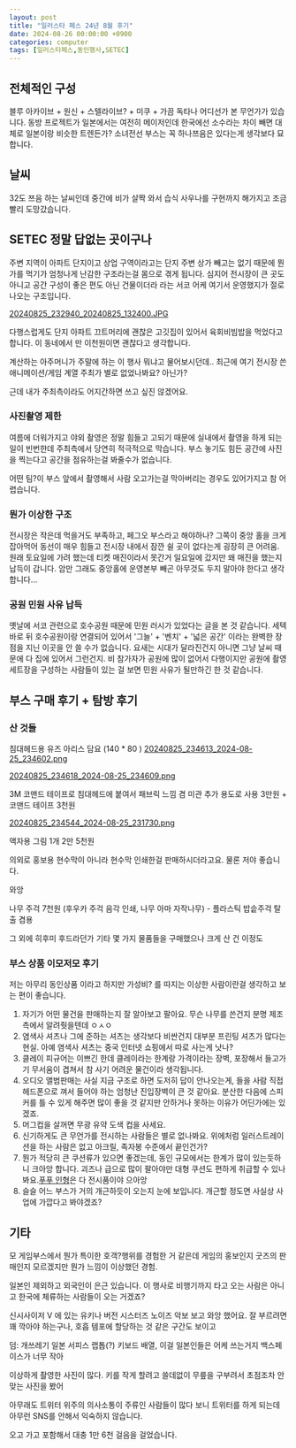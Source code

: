 ```yaml
---
layout: post
title: "일러스타 페스 24년 8월 후기"
date: 2024-08-26 00:00:00 +0900
categories: computer
tags: [일러스타페스,동인행사,SETEC]
---
```

## 전체적인 구성

블루 아카이브 + 원신 + 스텔라이브? + 미쿠 + 가끔 독타나 어디선가 본 무언가가 있습니다.
동방 프로젝트가 일본에서는 여전히 메이저인데 한국에선 소수라는 차이 빼면 대체로 일본이랑 비슷한 트렌든가?
소녀전선 부스는 꼭 하나쯔음은 있다는게 생각보다 묘합니다.

## 날씨

32도 쯔음 하는 날씨인데 중간에 비가 살짝 와서 습식 사우나를 구현까지 해가지고 조금 빨리 도망갔습니다.

## SETEC 정말 답없는 곳이구나

주변 지역이 아파트 단지이고 상업 구역이라고는 단지 주변 상가 빼고는 없기 때문에 뭔가를 먹기가 엄청나게 난감한 구조라는걸 몸으로 겪게 됩니다. 심지어 전시장이 큰 곳도 아니고 공간 구성이 좋은 편도 아닌 건물이더라 라는 서코 어케 여기서 운영했지가 절로 나오는 구조입니다.

[20240825_232940_20240825_132400.JPG](/assets/20240825_232940_20240825_132400.JPG)

다행스럽게도 단지 아파트 끄트머리에 괜찮은 고깃집이 있어서 육회비빔밥을 먹었다고 합니다. 이 동네에서 만 이천원이면 괜찮다고 생각합니다.

계산하는 아주머니가 주말에 하는 이 행사 뭐냐고 물어보시던데.. 최근에 여기 전시장 쓴 애니메이션/게임 계열 주최가 별로 없었나봐요? 아닌가?

근데 내가 주최측이라도 어지간하면 쓰고 싶진 않겠어요.

### 사진촬영 제한

여름에 더워가지고 야외 촬영은 정말 힘들고 고되기 때문에 실내에서 촬영을 하게 되는 일이 빈번한데 주최측에서 당연히 적극적으로 막습니다. 부스 놓기도 힘든 공간에 사진을 찍는다고 공간을 점유하는걸 봐줄수가 없습니다.

어떤 팀?이 부스 앞에서 촬영해서 사람 오고가는걸 막아버리는 경우도 있어가지고 참 어렵습니다.

### 뭔가 이상한 구조

전시장은 작은데 먹을거도 부족하고, 페그오 부스라고 해야하나? 그쪽이 중앙 홀을 크게 잡아먹어 동선이 매우 힘들고 전시장 내에서 잠깐 쉴 곳이 없다는게 굉장히 큰 어려움. 원래 토요일에 가려 했는데 티켓 매진이라서 못간거 일요일에 갔지만 왜 매진을 했는지 납득이 갑니다. 암만 그래도 중앙홀에 운영본부 빼곤 아무것도 두지 말아야 한다고 생각합니다...

### 공원 민원 사유 납득

옛날에 서코 관련으로 호수공원 때문에 민원 러시가 있었다는 글을 본 것 같습니다. 세텍 바로 뒤 호수공원이랑 연결되어 있어서 '그늘' + '벤치' + '넓은 공간' 이라는 완벽한 장점을 지닌 이곳을 안 쓸 수가 없습니다. 요새는 시대가 달라진건지 아니면 그냥 날씨 때문에 다 집에 있어서 그런건지. 비 참가자가 공원에 많이 없어서 다행이지만 공원에 촬영 세트장을 구성하는 사람들이 있는 걸 보면 민원 사유가 될만하긴 한 것 같습니다.

## 부스 구매 후기 + 탐방 후기

### 산 것들

침대헤드용 유즈 아리스 담요 (140 * 80 )
[20240825_234613_2024-08-25_234602.png](/assets/20240825_234613_2024-08-25_234602.png)

[20240825_234618_2024-08-25_234609.png](/assets/20240825_234618_2024-08-25_234609.png)

3M 코맨드 테이프로 침대헤드에 붙여서 패브릭 느낌 겸 미관 추가 용도로 사용 3만원 + 코맨드 테이프 3천원

[20240825_234544_2024-08-25_231730.png](/assets/20240825_234544_2024-08-25_231730.png)

액자용 그림 1개 2만 5천원

의외로 홍보용 현수막이 아니라 현수막 인쇄한걸 판매하시더라고요. 물론 저야 좋습니다.

와앙

나무 주걱 7천원 (후우카 주걱 음각 인쇄, 나무 아마 자작나무) - 플라스틱 밥솥주걱 탈출 겸용

그 외에 히후미 후드라던가 기타 몇 가지 물품들을 구매했으나 크게 산 건 이정도

### 부스 상품 이모저모 후기

저는 아무리 동인상품 이라고 하지만 가성비? 를 따지는 이상한 사람이란걸 생각하고 보는 편이 좋습니다.

1. 자기가 어떤 물건을 판매하는지 잘 알아보고 팔아요. 무슨 나무를 쓴건지 분명 제조측에서 알려줫을텐데 ㅇㅅㅇ
2. 염색사 셔츠나 그에 준하는 셔츠는 생각보다 비싼건지 대부분 프린팅 셔츠가 많다는 현실. 아예 염색사 셔츠는 중국 인터넷 쇼핑에서 따로 사는게 낫나?
3. 클레이 피규어는 이쁘긴 한데 클레이라는 한계랑 가격이라는 장벽, 포장해서 들고가기 무서움이 겹쳐서 참 사기 어려운 물건이라 생각됩니다.
4. 오디오 앨범판매는 사실 지금 구조로 하면 도저히 답이 안나오는게, 들을 사람 직접 헤드폰으로 껴서 들어야 하는 엄청난 진입장벽이 큰 것 같아요. 분산한 다음에 스피커를 틀 수 있게 해주면 많이 좋을 것 같지만 안하거나 못하는 이유가 어딘가에는 있겠죠.
5. 머그컵을 살꺼면 무광 유약 도색 컵을 사세요.
6. 신기하게도 큰 무언가를 전시하는 사람들은 별로 없나봐요. 위에처럼 일러스트레이션을 하는 사람은 없고 아크릴, 족자봉 수준에서 끝인건가?
7. 뭔가 적당히 큰 쿠션류가 있으면 좋겠는데, 동인 규모에서는 한계가 많이 있는듯하니 크아앙 합니다. 괴즈나 급으로 많이 팔아야만 대형 쿠션도 편하게 취급할 수 있나봐요.[푸푸 인형](https://www.reddit.com/r/hatsune/comments/1bo6xgp/my_miku_fufu_came_in_the_mail/)은 다 전시품이야 으아앙
8. 슬슬 어느 부스가 거의 개근하듯이 오는지 눈에 보입니다. 개근할 정도면 사실상 사업에 가깝다고 봐야겠죠?

## 기타

모 게임부스에서 뭔가 특이한 호객?행위를 경험한 거 같은데 게임의 홍보인지 굿즈의 판매인지 모르겠지만 뭔가 느낌이 이상했던 경험.

일본인 제외하고 외국인이 은근 있습니다. 이 행사로 비행기까지 타고 오는 사람은 아니고 한국에 체류하는 사람들이 오는 거겠죠?

신시사이저 V 에 있는 유키나 버전 시스터즈 노이즈 악보 보고 와앙 했어요. 잘 부르려면 꽤 깍아야 하는구나, 호흡 템포에 할당하는 것 같은 구간도 보이고

덤: 개쓰레기 일본 서피스 랩톱(?) 키보드 배열, 이걸 일본인들은 어케 쓰는거지 백스페이스가 너무 작아

이상하게 촬영한 사진이 많다. 키를 작게 할려고 쓸데없이 무릎을 구부려서 초점조차 안맞는 사진을 봤어

아무래도 트위터 위주의 의사소통이 주류인 사람들이 많다 보니 트위터를 하게 되는데 아무런 SNS를 안해서 익숙하지 않습니다.

오고 가고 포함해서 대충 1만 6천 걸음을 걸었습니다.
